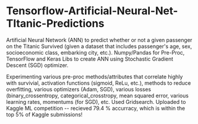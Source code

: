 # Tensorflow-Artificial-Neural-Net-TItanic-Predictions
Artificial Neural Network (ANN) to predict whether or not a given passenger on the Titanic Survived (given a dataset that includes passenger's age, sex, socioeconomic class, embarking city, etc.). Numpy/Pandas for Pre-Proc, TensorFlow and Keras Libs to create ANN using Stochastic Gradient Descent (SGD) optimizer.  

Experimenting various pre-proc methods/attributes that correlate highly with survivial, activation functions (sigmoid, ReLu, etc.), methods to reduce overfitting, various optimizers (Adam, SGD), various losses (binary_crossentropy, categorical_crosstropy, mean squared error, various learning rates, momentums (for SGD), etc. Used Gridsearch. Uploaded to Kaggle ML competition -- recieved 79.4 % accurracy, which is within the top 5% of Kaggle submissions!  
